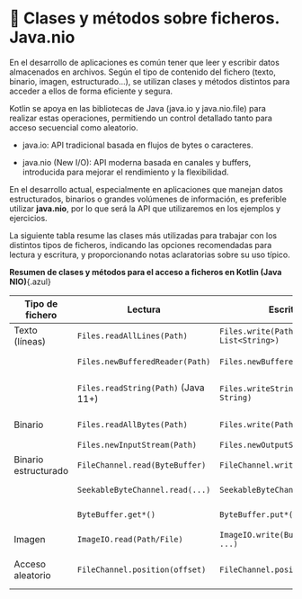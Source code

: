 # 🔹 Clases y métodos sobre ficheros. Java.nio


En el desarrollo de aplicaciones es común tener que leer y escribir datos almacenados en archivos. Según el tipo de contenido del fichero (texto, binario, imagen, estructurado...), se utilizan clases y métodos distintos para acceder a ellos de forma eficiente y segura.

Kotlin se apoya en las bibliotecas de Java (java.io y java.nio.file) para realizar estas operaciones, permitiendo un control detallado tanto para acceso secuencial como aleatorio.

- java.io: API tradicional basada en flujos de bytes o caracteres.

- java.nio (New I/O): API moderna basada en canales y buffers, introducida para mejorar el rendimiento y la flexibilidad.

En el desarrollo actual, especialmente en aplicaciones que manejan datos estructurados, binarios o grandes volúmenes de información, es preferible utilizar **java.nio**, por lo que será la API que utilizaremos en los ejemplos y ejercicios.  

La siguiente tabla resume las clases más utilizadas para trabajar con los distintos tipos de ficheros, indicando las opciones recomendadas para lectura y escritura, y proporcionando notas aclaratorias sobre su uso típico.

**Resumen de clases y métodos para el acceso a ficheros en Kotlin (Java NIO)**{.azul}


| Tipo de fichero           | Lectura                             | Escritura                            | Comentario                                               |
|---------------------------|--------------------------------------|---------------------------------------|----------------------------------------------------------|
| Texto (líneas)         | `Files.readAllLines(Path)`          | `Files.write(Path, List<String>)`     | Carga todo en memoria                                    |
|                           | `Files.newBufferedReader(Path)`     | `Files.newBufferedWriter(Path)`       | Más eficiente para archivos grandes                      |
|                           | `Files.readString(Path)` (Java 11+) | `Files.writeString(Path, String)`     | Lectura/escritura completa como bloque                  |
| Binario | `Files.readAllBytes(Path)`          | `Files.write(Path, ByteArray)`        | Lee y escribe bytes puros                               |
|                           | `Files.newInputStream(Path)`        | `Files.newOutputStream(Path)`         | Flujo de bytes directo                                  |
| Binario estructurado   | `FileChannel.read(ByteBuffer)`      | `FileChannel.write(ByteBuffer)`       | Usa `FileChannel` para secuencial o aleatorio           |
|                           | `SeekableByteChannel.read(...)`     | `SeekableByteChannel.write(...)`      | Canal flexible con `.position()`                        |
|                           | `ByteBuffer.get*()`                 | `ByteBuffer.put*()`                   | Tipos primitivos (`int`, `double`, etc.)                |
| Imagen                 | `ImageIO.read(Path/File)`           | `ImageIO.write(BufferedImage, ...)`   | Usa `javax.imageio.ImageIO`                             |
| Acceso aleatorio       | `FileChannel.position(offset)`      | `FileChannel.position(offset)`        | Permite saltar a cualquier posición del fichero         |




